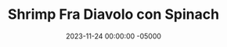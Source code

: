 ---
layout: post
title:  "Shrimp Fra Diavolo con Spinach"
date:   2023-11-24 00:00:00 -05000
categories: 
- Recipes
- Fish
permalink: /recipes/fra-diavolo
image: /assets/Food/Fish/Fra Diavolo/fra-diavolo-cover.jpg
ing: fradiavolo-ing
facts: fradiavolo-facts
section1: Sauce
start2: Minced garlic by MEMBER'S MARK
section2: Shrimp
start3: 
section3: 
start4: 
section4: 
start5: 
section5: 
Prep: 5
Rest: 
Cook: 70
Source1: 
Source2: 
whisk: https://s.samsungfood.com/nxnxM
tags: 
- spinach
- seafood
- sea food
- tomato
- diced
- penne
- pasta
- sauce
- chicken
- italian
- spicy
- garlic
- red pepper
Description: Fra Diavolo sauce is a Christmas classic for me, and was always served over spinach and shrimp, two of my favorite foods. Here, I mixed the spinach right into the sauce, and you can put it on whatever you want, such as chicken if you're not a seafood fan.
Instructions: 
- In a medium saucepot, sauteed oil, garlic, and spinach over medium heat for about 5 minutes<br><br>

- Add in tomatoes and seasonings for the sauce (Italian seasoning, paprika, garlic and onion powder, salt, pepper, and red pepper flakes).  Mix, reduce heat to medium low, and simmer for 1 hour, uncovered<br><br>

- The shrimp will take just a few minutes to cook, so start it when the sauce is almost done. Heat garlic and oil in a large nonstick pan over medium heat<br><br>

- In a large bowl, add your shrimp and seasonings (Italian seasoning, garlic and onion powder, lemon pepper, and paprika). If your shrimp isn't already peeled and deveined, make sure to do that first. Remove the tails too. Mix the shrimp with the spices<br><br>

- Add to a pan and cook for 2-3 minutes each side, or until they turn from gray to pink<br><br>

- Serve the shrimp and sauce with pasta if desired
- <br><br><center><img src="/assets/Food/Fish/Fra Diavolo/fra-diavolo-6.jpg" alt="" class="instruction-image"></center>
---